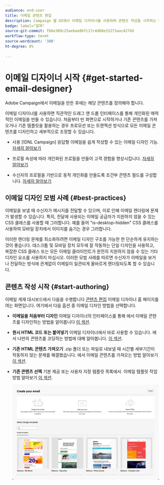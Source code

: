 ```yaml
---
audience: end-user
title: 이메일 콘텐츠 편집
description: Campaign 웹 UI에서 이메일 디자이너를 사용하여 콘텐츠 작성을 시작하는 방법을 알아봅니다
badge: label="알파"
source-git-commit: fb6e389c25aebae8bfc17c4d88e33273aac427dd
workflow-type: tm+mt
source-wordcount: '380'
ht-degree: 8%

---
```


# 이메일 디자이너 시작 {#get-started-email-designer}

Adobe Campaign에서 이메일을 만든 후에는 해당 콘텐츠를 정의해야 합니다.

이메일 디자이너를 사용하면 직관적인 드래그 앤 드롭 인터페이스를 통해 개인화된 매력적인 이메일을 만들 수 있습니다. 처음부터 빈 화면으로 시작하거나 기존 콘텐츠를 가져오거나 기존 템플릿을 활용하는 경우 프로모션 또는 트랜잭션 방식으로 모든 이메일 콘텐츠를 디자인하고 세부적으로 조정할 수 있습니다.

<!--Built to deliver HTML optimized for responsive design, the Email Designer allows you to easily define and apply visibility conditions and dynamic content to an email, template, or fragment directly through the user interface. You can seamlessly switch between the drag and drop interface and HTML code at the click of a button.

The Email Designer allows you to create email content and email content templates. It is compatible with simple emails, transactional emails, A/B test emails, multilingual emails, and recurring emails.-->

* 사용 [!DNL Campaign] 응답형 이메일을 쉽게 작성할 수 있는 이메일 디자인 기능. [자세히 알아보기](create-email-content.md)

* 프로필 속성에 따라 개인화된 프로필을 만들어 고객 경험을 향상시킵니다. [자세히 알아보기](../personalization/personalize.md)

* 수신자의 프로필을 기반으로 동적 개인화를 만들도록 조건부 콘텐츠 필드를 구성합니다. [자세히 알아보기](../personalization/conditions.md)

## 이메일 디자인 모범 사례 {#best-practices}

이메일을 보낼 때 수신자가 메시지를 전달할 수 있으며, 이로 인해 이메일 렌더링에 문제가 발생할 수 있습니다. 특히, 전달에 사용되는 이메일 공급자가 지원하지 않을 수 있는 CSS 클래스를 사용할 때 그러합니다. 예를 들어 &quot;is-desktop-hidden&quot; CSS 클래스를 사용하여 모바일 장치에서 이미지를 숨기는 경우 그러합니다.

이러한 렌더링 문제를 최소화하려면 이메일 디자인 구조를 가능한 한 단순하게 유지하는 것이 좋습니다. 데스크톱 및 모바일 장치 모두에 잘 작동하는 단일 디자인을 사용하고, 복잡한 CSS 클래스 또는 모든 이메일 클라이언트가 완전히 지원하지 않을 수 있는 기타 디자인 요소를 사용하지 마십시오. 이러한 모범 사례를 따르면 수신자가 이메일을 보거나 전달하는 방식에 관계없이 이메일이 일관되게 올바르게 렌더링되도록 할 수 있습니다.

## 콘텐츠 작성 시작 {#start-authoring}

이메일 게재 대시보드에서 다음을 수행합니다 [콘텐츠 편집](edit-content.md) 이메일 디자이너 홈 페이지를 여는 화면입니다. 여기에서 다음 옵션 중 이메일 디자인 방법을 선택합니다.

* **이메일을 처음부터 디자인** 이메일 디자이너의 인터페이스를 통해 에서 이메일 콘텐츠를 디자인하는 방법을 알아봅니다 [이 섹션](create-email-content.md).

* **원시 HTML 코드 또는 붙여넣기** 이메일 디자이너에서 바로 사용할 수 있습니다. 에서 나만의 콘텐츠를 코딩하는 방법에 대해 알아봅니다. [이 섹션](code-content.md).

* **기존 HTML 콘텐츠 가져오기** .zip 폴더 또는 파일로 내보낼 때 시간별 세부기간이 작동하지 않는 문제를 해결했습니다. 에서 이메일 콘텐츠를 가져오는 방법 알아보기 [이 섹션](existing-content.md).

* **기존 콘텐츠 선택** 기본 제공 또는 사용자 지정 템플릿 목록에서. 이메일 템플릿 작업 방법 알아보기 [이 섹션](email-sample-templates.md).

  ![](assets/email_designer_create_options.png)

